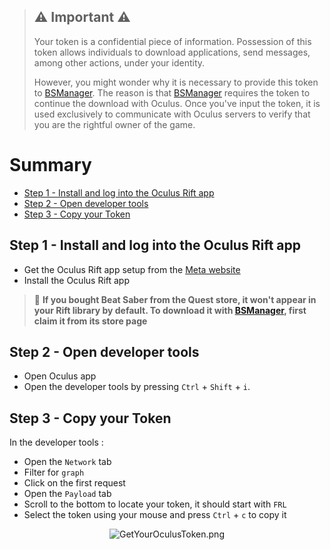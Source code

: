 > ## ⚠️ Important ⚠️
>
> Your token is a confidential piece of information. Possession of this token allows individuals to download applications, send messages, among other actions, under your identity.
>
> However, you might wonder why it is necessary to provide this token to [BSManager](https://www.bsmanager.io). The reason is that [BSManager](https://www.bsmanager.io) requires the token to continue the download with Oculus. Once you've input the token, it is used exclusively to communicate with Oculus servers to verify that you are the rightful owner of the game.

# Summary

- [Step 1 - Install and log into the Oculus Rift app](#step-1---install-and-log-into-the-oculus-rift-app)
- [Step 2 - Open developer tools](#step-2---open-developer-tools)
- [Step 3 - Copy your Token](#step-3---copy-your-token)

## Step 1 - Install and log into the Oculus Rift app

- Get the Oculus Rift app setup from the [Meta website](https://www.oculus.com/rift/setup/)
- Install the Oculus Rift app

> 📍 **If you bought Beat Saber from the Quest store, it won't appear in your Rift library by default. To download it with [BSManager](https://www.bsmanager.io), first claim it from its store page**

## Step 2 - Open developer tools

- Open Oculus app
- Open the developer tools by pressing `Ctrl` + `Shift` + `i`.

## Step 3 - Copy your Token

In the developer tools :

- Open the `Network` tab
- Filter for `graph`
- Click on the first request
- Open the `Payload` tab
- Scroll to the bottom to locate your token, it should start with `FRL`
- Select the token using your mouse and press `Ctrl` + `c` to copy it

<div align="center">
    <img src="../wiki/Guides/Login/Get-your-oculus-token/GetYourOculusToken.png" alt="GetYourOculusToken.png" />
</div>
